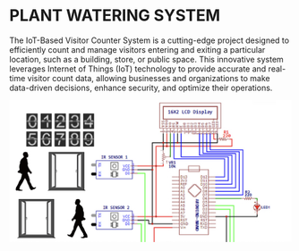 # PLANT WATERING SYSTEM

The IoT-Based Visitor Counter System is a cutting-edge project designed to efficiently count and manage visitors entering and exiting a particular location, such as a building, store, or public space. This innovative system leverages Internet of Things (IoT) technology to provide accurate and real-time visitor count data, allowing businesses and organizations to make data-driven decisions, enhance security, and optimize their operations.

![Alt text](visitor_counter.png)